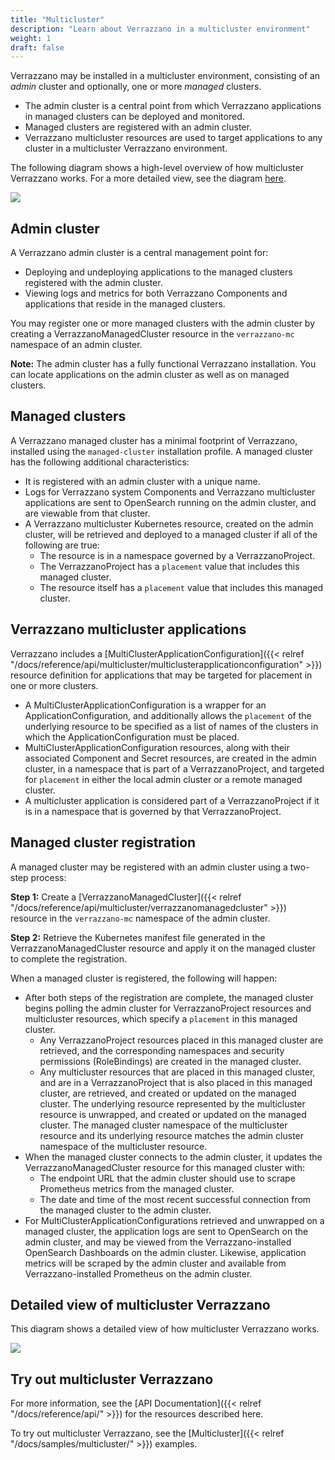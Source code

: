 ```yaml
---
title: "Multicluster"
description: "Learn about Verrazzano in a multicluster environment"
weight: 1
draft: false
---
```


Verrazzano may be installed in a multicluster environment, consisting of an _admin_ cluster and optionally, one or more
_managed_ clusters.
- The admin cluster is a central point from which Verrazzano applications in managed clusters can be deployed and monitored.
- Managed clusters are registered with an admin cluster.
- Verrazzano multicluster resources are used to target applications to any cluster in a multicluster Verrazzano environment.

The following diagram shows a high-level overview of how multicluster Verrazzano works. For a more
detailed view, see the diagram [here](#detailed-view-of-multicluster-verrazzano).

![](/docs/images/multicluster/MCConceptsHighLevel.png)

## Admin cluster
A Verrazzano admin cluster is a central management point for:
- Deploying and undeploying applications to the managed clusters registered with the admin cluster.
- Viewing logs and metrics for both Verrazzano Components and applications that reside in the managed clusters.

You may register one or more managed clusters with the admin cluster by creating a VerrazzanoManagedCluster
resource in the `verrazzano-mc` namespace of an admin cluster.

**Note:** The admin cluster has a fully functional Verrazzano installation. You can locate applications on the admin
cluster as well as on managed clusters.

## Managed clusters
A Verrazzano managed cluster has a minimal footprint of Verrazzano, installed using the `managed-cluster`
installation profile. A managed cluster has the following additional characteristics:
- It is registered with an admin cluster with a unique name.
- Logs for Verrazzano system Components and Verrazzano multicluster applications are sent to
  OpenSearch running on the admin cluster, and are viewable from that cluster.
- A Verrazzano multicluster Kubernetes resource, created on the admin cluster, will be retrieved and deployed to a
  managed cluster if all of the following are true:
    - The resource is in a namespace governed by a VerrazzanoProject.
    - The VerrazzanoProject has a `placement` value that includes this managed cluster.
    - The resource itself has a `placement` value that includes this managed cluster.

## Verrazzano multicluster applications
Verrazzano includes a [MultiClusterApplicationConfiguration]({{< relref "/docs/reference/api/multicluster/multiclusterapplicationconfiguration" >}})
resource definition for applications that may be targeted for placement in one or more clusters.

- A MultiClusterApplicationConfiguration is a wrapper for an ApplicationConfiguration, and additionally allows the
  `placement` of the underlying resource to be specified as a list of names of the clusters in which the
  ApplicationConfiguration must be placed.
- MultiClusterApplicationConfiguration resources, along with their associated Component and Secret resources, are
  created in the admin cluster, in a namespace that is part of a VerrazzanoProject, and targeted for `placement`
  in either the local admin cluster or a remote managed cluster.
- A multicluster application is considered part of a VerrazzanoProject if it is in a namespace that is governed
  by that VerrazzanoProject.

## Managed cluster registration
A managed cluster may be registered with an admin cluster using a two-step process:

**Step 1:** Create a [VerrazzanoManagedCluster]({{< relref "/docs/reference/api/multicluster/verrazzanomanagedcluster" >}}) resource in the `verrazzano-mc` namespace of the admin cluster.

**Step 2:** Retrieve the Kubernetes manifest file generated in the VerrazzanoManagedCluster resource and apply it on
the managed cluster to complete the registration.

When a managed cluster is registered, the following will happen:

- After both steps of the registration are complete, the managed cluster begins polling the admin cluster for
  VerrazzanoProject resources and multicluster resources, which specify a `placement` in this managed cluster.
    -  Any VerrazzanoProject resources placed in this managed cluster are retrieved, and the corresponding namespaces
       and security permissions (RoleBindings) are created in the managed cluster.
    - Any multicluster resources that are placed in this managed cluster, and are in a VerrazzanoProject that is
      also placed in this managed cluster, are retrieved, and created or updated on the managed cluster. The
      underlying resource represented by the multicluster resource is unwrapped, and created or updated on the managed
      cluster. The managed cluster namespace of the multicluster resource and its underlying resource matches
      the admin cluster namespace of the multicluster resource.
- When the managed cluster connects to the admin cluster, it updates the VerrazzanoManagedCluster resource for this
  managed cluster with:
  - The endpoint URL that the admin cluster should use to scrape Prometheus metrics from the managed cluster.
  - The date and time of the most recent successful connection from the managed cluster to the admin cluster.
- For MultiClusterApplicationConfigurations retrieved and unwrapped on a managed cluster, the application logs are
  sent to OpenSearch on the admin cluster, and may be viewed from the Verrazzano-installed OpenSearch Dashboards on the
  admin cluster. Likewise, application metrics will be scraped by the admin cluster and available from
  Verrazzano-installed Prometheus on the admin cluster.

## Detailed view of multicluster Verrazzano

This diagram shows a detailed view of how multicluster Verrazzano works.

![](/docs/images/multicluster/MCConcepts.png)

## Try out multicluster Verrazzano

For more information, see the [API Documentation]({{< relref "/docs/reference/api/" >}}) for the resources described here.

To try out multicluster Verrazzano, see the [Multicluster]({{< relref "/docs/samples/multicluster/" >}}) examples.
